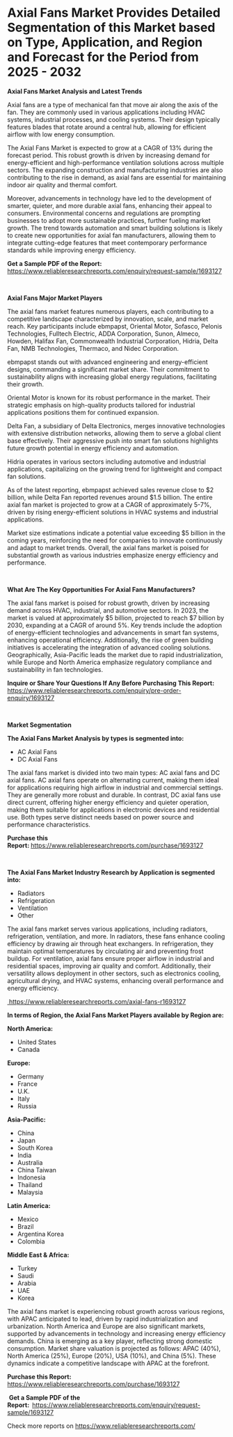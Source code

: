 <p><h1>Axial Fans Market Provides Detailed Segmentation of this Market based on Type, Application, and Region and Forecast for the Period from 2025 - 2032</h1></p><p><strong>Axial Fans Market Analysis and Latest Trends</strong></p>
<p><p>Axial fans are a type of mechanical fan that move air along the axis of the fan. They are commonly used in various applications including HVAC systems, industrial processes, and cooling systems. Their design typically features blades that rotate around a central hub, allowing for efficient airflow with low energy consumption.</p><p>The Axial Fans Market is expected to grow at a CAGR of 13% during the forecast period. This robust growth is driven by increasing demand for energy-efficient and high-performance ventilation solutions across multiple sectors. The expanding construction and manufacturing industries are also contributing to the rise in demand, as axial fans are essential for maintaining indoor air quality and thermal comfort.</p><p>Moreover, advancements in technology have led to the development of smarter, quieter, and more durable axial fans, enhancing their appeal to consumers. Environmental concerns and regulations are prompting businesses to adopt more sustainable practices, further fueling market growth. The trend towards automation and smart building solutions is likely to create new opportunities for axial fan manufacturers, allowing them to integrate cutting-edge features that meet contemporary performance standards while improving energy efficiency.</p></p>
<p><strong>Get a Sample PDF of the Report:&nbsp;</strong> <a href="https://www.reliableresearchreports.com/enquiry/request-sample/1693127?utm_campaign=2009&utm_medium=2&utm_source=Github&utm_content=ia&utm_term=08012025&utm_id=axial-fans">https://www.reliableresearchreports.com/enquiry/request-sample/1693127</a></p>
<p>&nbsp;</p>
<p><strong>Axial Fans Major Market Players</strong></p>
<p><p>The axial fans market features numerous players, each contributing to a competitive landscape characterized by innovation, scale, and market reach. Key participants include ebmpapst, Oriental Motor, Sofasco, Pelonis Technologies, Fulltech Electric, ADDA Corporation, Sunon, Almeco, Howden, Halifax Fan, Commonwealth Industrial Corporation, Hidria, Delta Fan, NMB Technologies, Thermaco, and Nidec Corporation.</p><p>ebmpapst stands out with advanced engineering and energy-efficient designs, commanding a significant market share. Their commitment to sustainability aligns with increasing global energy regulations, facilitating their growth.</p><p>Oriental Motor is known for its robust performance in the market. Their strategic emphasis on high-quality products tailored for industrial applications positions them for continued expansion. </p><p>Delta Fan, a subsidiary of Delta Electronics, merges innovative technologies with extensive distribution networks, allowing them to serve a global client base effectively. Their aggressive push into smart fan solutions highlights future growth potential in energy efficiency and automation.</p><p>Hidria operates in various sectors including automotive and industrial applications, capitalizing on the growing trend for lightweight and compact fan solutions. </p><p>As of the latest reporting, ebmpapst achieved sales revenue close to $2 billion, while Delta Fan reported revenues around $1.5 billion. The entire axial fan market is projected to grow at a CAGR of approximately 5-7%, driven by rising energy-efficient solutions in HVAC systems and industrial applications.</p><p>Market size estimations indicate a potential value exceeding $5 billion in the coming years, reinforcing the need for companies to innovate continuously and adapt to market trends. Overall, the axial fans market is poised for substantial growth as various industries emphasize energy efficiency and performance.</p></p>
<p>&nbsp;</p>
<p><strong>What Are The Key Opportunities For Axial Fans Manufacturers?</strong></p>
<p><p>The axial fans market is poised for robust growth, driven by increasing demand across HVAC, industrial, and automotive sectors. In 2023, the market is valued at approximately $5 billion, projected to reach $7 billion by 2030, expanding at a CAGR of around 5%. Key trends include the adoption of energy-efficient technologies and advancements in smart fan systems, enhancing operational efficiency. Additionally, the rise of green building initiatives is accelerating the integration of advanced cooling solutions. Geographically, Asia-Pacific leads the market due to rapid industrialization, while Europe and North America emphasize regulatory compliance and sustainability in fan technologies.</p></p>
<p><strong>Inquire or Share Your Questions If Any Before Purchasing This Report:</strong> <a href="https://www.reliableresearchreports.com/enquiry/pre-order-enquiry/1693127?utm_campaign=2009&utm_medium=2&utm_source=Github&utm_content=ia&utm_term=08012025&utm_id=axial-fans">https://www.reliableresearchreports.com/enquiry/pre-order-enquiry/1693127</a></p>
<p>&nbsp;</p>
<p><strong>Market Segmentation</strong></p>
<p><strong>The Axial Fans Market Analysis by types is segmented into:</strong></p>
<p><ul><li>AC Axial Fans</li><li>DC Axial Fans</li></ul></p>
<p><p>The axial fans market is divided into two main types: AC axial fans and DC axial fans. AC axial fans operate on alternating current, making them ideal for applications requiring high airflow in industrial and commercial settings. They are generally more robust and durable. In contrast, DC axial fans use direct current, offering higher energy efficiency and quieter operation, making them suitable for applications in electronic devices and residential use. Both types serve distinct needs based on power source and performance characteristics.</p></p>
<p><strong>Purchase this Report:&nbsp;</strong><a href="https://www.reliableresearchreports.com/purchase/1693127?utm_campaign=2009&utm_medium=2&utm_source=Github&utm_content=ia&utm_term=08012025&utm_id=axial-fans">https://www.reliableresearchreports.com/purchase/1693127</a></p>
<p>&nbsp;</p>
<p><strong>The Axial Fans Market Industry Research by Application is segmented into:</strong></p>
<p><ul><li>Radiators</li><li>Refrigeration</li><li>Ventilation</li><li>Other</li></ul></p>
<p><p>The axial fans market serves various applications, including radiators, refrigeration, ventilation, and more. In radiators, these fans enhance cooling efficiency by drawing air through heat exchangers. In refrigeration, they maintain optimal temperatures by circulating air and preventing frost buildup. For ventilation, axial fans ensure proper airflow in industrial and residential spaces, improving air quality and comfort. Additionally, their versatility allows deployment in other sectors, such as electronics cooling, agricultural drying, and HVAC systems, enhancing overall performance and energy efficiency.</p></p>
<p><a href="https://www.reliableresearchreports.com/axial-fans-r1693127?utm_campaign=2009&utm_medium=2&utm_source=Github&utm_content=ia&utm_term=08012025&utm_id=axial-fans">&nbsp;https://www.reliableresearchreports.com/axial-fans-r1693127</a></p>
<p><strong>In terms of Region, the Axial Fans Market Players available by Region are:</strong></p>
<p>
    <p> <strong> North America: </strong>
        <ul>
            <li>United States</li>
            <li>Canada</li>
        </ul>
        </p> 
    <p> <strong> Europe: </strong>
        <ul>
            <li>Germany</li>
            <li>France</li>
            <li>U.K.</li>
            <li>Italy</li>
            <li>Russia</li>
        </ul>
        </p> 
    <p> <strong> Asia-Pacific: </strong>
        <ul>
            <li>China</li>
            <li>Japan</li>
            <li>South Korea</li>
            <li>India</li>
            <li>Australia</li>
            <li>China Taiwan</li>
            <li>Indonesia</li>
            <li>Thailand</li>
            <li>Malaysia</li>
        </ul>
        </p> 
    <p> <strong> Latin America: </strong>
        <ul>
            <li>Mexico</li>
            <li>Brazil</li>
            <li>Argentina Korea</li>
            <li>Colombia</li>
        </ul>
        </p> 
    <p> <strong> Middle East & Africa: </strong>
        <ul>
            <li>Turkey</li>
            <li>Saudi</li>
            <li>Arabia</li>
            <li>UAE</li>
            <li>Korea</li>
        </ul>
    </p>
    </p>
<p><p>The axial fans market is experiencing robust growth across various regions, with APAC anticipated to lead, driven by rapid industrialization and urbanization. North America and Europe are also significant markets, supported by advancements in technology and increasing energy efficiency demands. China is emerging as a key player, reflecting strong domestic consumption. Market share valuation is projected as follows: APAC (40%), North America (25%), Europe (20%), USA (10%), and China (5%). These dynamics indicate a competitive landscape with APAC at the forefront.</p></p>
<p><strong>Purchase this Report: </strong><a href="https://www.reliableresearchreports.com/purchase/1693127?utm_campaign=2009&utm_medium=2&utm_source=Github&utm_content=ia&utm_term=08012025&utm_id=axial-fans">https://www.reliableresearchreports.com/purchase/1693127</a></p>
<p>&nbsp;<strong>Get a Sample PDF of the Report:&nbsp;&nbsp;</strong><a href="https://www.reliableresearchreports.com/enquiry/request-sample/1693127?utm_campaign=2009&utm_medium=2&utm_source=Github&utm_content=ia&utm_term=08012025&utm_id=axial-fans">https://www.reliableresearchreports.com/enquiry/request-sample/1693127</a></p>
<p><strong></strong></p>
<p>Check more reports on <a href="https://www.reliableresearchreports.com/?utm_campaign=2009&utm_medium=2&utm_source=Github&utm_content=ia&utm_term=08012025&utm_id=axial-fans">https://www.reliableresearchreports.com/</a></p>